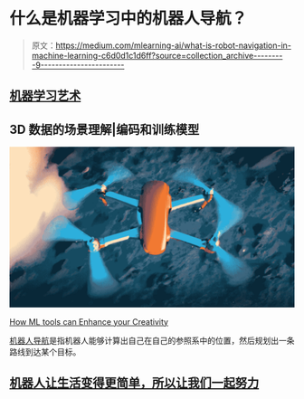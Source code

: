 # 什么是机器学习中的机器人导航？

> 原文：<https://medium.com/mlearning-ai/what-is-robot-navigation-in-machine-learning-c6d0d1c1d6ff?source=collection_archive---------9----------------------->

## [机器学习艺术](https://mlearning.substack.com)

## 3D 数据的场景理解|编码和训练模型

[![](img/3391ce265aaebb9c42211cf2b3323146.png)](https://mlearning.substack.com/p/-how-ml-tools-can-enhance-your-creativity?r=z7zu8&s=w&utm_campaign=post&utm_medium=web)

[How ML tools can Enhance your Creativity](https://mlearning.substack.com/p/-how-ml-tools-can-enhance-your-creativity?r=z7zu8&s=w&utm_campaign=post&utm_medium=web)

[机器人导航](/mlearning-ai/how-do-we-control-robots-6d0fb4de3962)是指机器人能够计算出自己在自己的参照系中的位置，然后规划出一条路线到达某个目标。

## [机器人让生活变得更简单，所以让我们一起努力](https://mlearning.substack.com/p/i-am-a-shepherd-of-ai-art-robots?r=z7zu8&s=w&utm_campaign=post&utm_medium=web)
